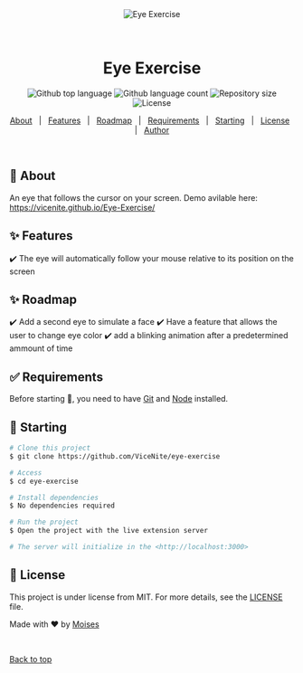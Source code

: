 <div align="center" id="top"> 
  <img src="./.github/app.gif" alt="Eye Exercise" />

  &#xa0;

  <!-- <a href="https://eyeexercise.netlify.app">Demo</a> -->
</div>

<h1 align="center">Eye Exercise</h1>

<p align="center">
  <img alt="Github top language" src="https://img.shields.io/github/languages/top/ViceNite/eye-exercise?color=56BEB8">

  <img alt="Github language count" src="https://img.shields.io/github/languages/count/ViceNite/eye-exercise?color=56BEB8">

  <img alt="Repository size" src="https://img.shields.io/github/repo-size/ViceNite/eye-exercise?color=56BEB8">

  <img alt="License" src="https://img.shields.io/github/license/ViceNite/eye-exercise?color=56BEB8">

  <!-- <img alt="Github issues" src="https://img.shields.io/github/issues/ViceNite/eye-exercise?color=56BEB8" /> -->

  <!-- <img alt="Github forks" src="https://img.shields.io/github/forks/ViceNite/eye-exercise?color=56BEB8" /> -->

  <!-- <img alt="Github stars" src="https://img.shields.io/github/stars/ViceNite/eye-exercise?color=56BEB8" /> -->
</p>


<p align="center">
  <a href="#dart-about">About</a> &#xa0; | &#xa0; 
  <a href="#sparkles-features">Features</a> &#xa0; | &#xa0;
  <a href="#rocket-Roadmap">Roadmap</a> &#xa0; | &#xa0;
  <a href="#white_check_mark-requirements">Requirements</a> &#xa0; | &#xa0;
  <a href="#checkered_flag-starting">Starting</a> &#xa0; | &#xa0;
  <a href="#memo-license">License</a> &#xa0; | &#xa0;
  <a href="https://github.com/ViceNite" target="_blank">Author</a>
</p>

<br>

## :dart: About ##

An eye that follows the cursor on your screen.
Demo avilable here: https://vicenite.github.io/Eye-Exercise/

## :sparkles: Features ##

:heavy_check_mark: The eye will automatically follow your mouse relative to its position on the screen  

## :sparkles: Roadmap ##

:heavy_check_mark: Add a second eye to simulate a face
:heavy_check_mark: Have a feature that allows the user to change eye color
:heavy_check_mark: add a blinking animation after a predetermined ammount of time



## :white_check_mark: Requirements ##

Before starting :checkered_flag:, you need to have [Git](https://git-scm.com) and [Node](https://nodejs.org/en/) installed.

## :checkered_flag: Starting ##

```bash
# Clone this project
$ git clone https://github.com/ViceNite/eye-exercise

# Access
$ cd eye-exercise

# Install dependencies
$ No dependencies required

# Run the project
$ Open the project with the live extension server

# The server will initialize in the <http://localhost:3000>
```

## :memo: License ##

This project is under license from MIT. For more details, see the [LICENSE](LICENSE.md) file.


Made with :heart: by <a href="https://github.com/ViceNite" target="_blank">Moises</a>

&#xa0;

<a href="#top">Back to top</a>
